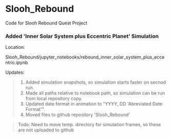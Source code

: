 # Slooh_Rebound
Code for Slooh Rebound Quest Project

### Added 'Inner Solar System plus Eccentric Planet' Simulation

Location:

Slooh_Rebound/jupyter_notebooks/rebound_inner_solar_system_plus_eccentric.ipynb

Updates:

>1. Added simulation snapshots, so simulation starts faster on secnod run.
>2. Made all paths relative to notebook path, so simulation can be run from local repository copy.
>3. Updated date format in animation to "YYYY, DD 'Abreviated Date Format'".
>4. Moved files to github repository 'Slooh_Rebound'

>Todo: Need to move temp. directory for simulation frames, so these are not uploaded to github

